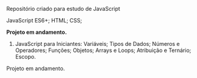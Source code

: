 Repositório criado para estudo de JavaScript

JavaScript ES6+;
HTML;
CSS;

<b>Projeto em andamento.</b>


1. JavaScript para Iniciantes:
Variáveis; 
Tipos de Dados; 
Números e Operadores; 
Funções; Objetos; 
Arrays e Loops;
Atribuição e Ternário; 
Escopo.

Projeto em andamento.
